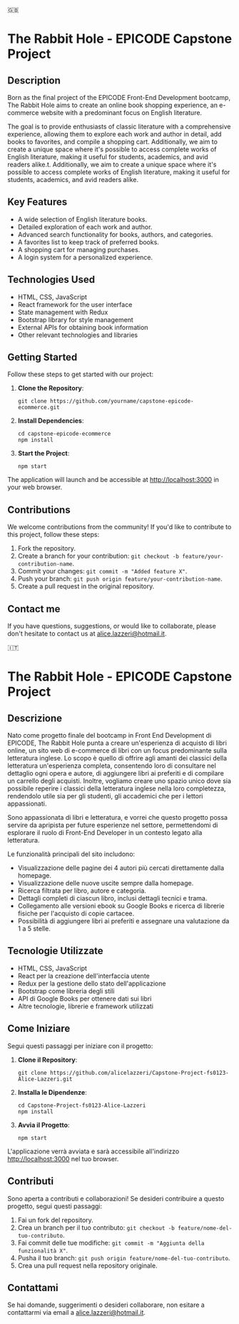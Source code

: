 🇬🇧

# The Rabbit Hole - EPICODE Capstone Project

## Description
Born as the final project of the EPICODE Front-End Development bootcamp, The Rabbit Hole aims to create an online book shopping experience, an e-commerce website with a predominant focus on English literature.

The goal is to provide enthusiasts of classic literature with a comprehensive experience, allowing them to explore each work and author in detail, add books to favorites, and compile a shopping cart. Additionally, we aim to create a unique space where it's possible to access complete works of English literature, making it useful for students, academics, and avid readers alike.t. Additionally, we aim to create a unique space where it's possible to access complete works of English literature, making it useful for students, academics, and avid readers alike.

## Key Features

- A wide selection of English literature books.
- Detailed exploration of each work and author.
- Advanced search functionality for books, authors, and categories.
- A favorites list to keep track of preferred books.
- A shopping cart for managing purchases.
- A login system for a personalized experience.

## Technologies Used

- HTML, CSS, JavaScript
- React framework for the user interface
- State management with Redux
- Bootstrap library for style management
- External APIs for obtaining book information
- Other relevant technologies and libraries

## Getting Started

Follow these steps to get started with our project:

1. **Clone the Repository**:
   ```
   git clone https://github.com/yourname/capstone-epicode-ecommerce.git
   ```

2. **Install Dependencies**:
   ```
   cd capstone-epicode-ecommerce
   npm install
   ```

3. **Start the Project**:
   ```
   npm start
   ```

The application will launch and be accessible at [http://localhost:3000](http://localhost:3000) in your web browser.

## Contributions

We welcome contributions from the community! If you'd like to contribute to this project, follow these steps:

1. Fork the repository.
2. Create a branch for your contribution: `git checkout -b feature/your-contribution-name`.
3. Commit your changes: `git commit -m "Added feature X"`.
4. Push your branch: `git push origin feature/your-contribution-name`.
5. Create a pull request in the original repository.

## Contact me

If you have questions, suggestions, or would like to collaborate, please don't hesitate to contact us at alice.lazzeri@hotmail.it.

🇮🇹

# The Rabbit Hole - EPICODE Capstone Project

## Descrizione

Nato come progetto finale del bootcamp in Front End Development di EPICODE, The Rabbit Hole punta a creare un'esperienza di acquisto di libri online, un sito web di e-commerce di libri con un focus predominante sulla letteratura inglese.
Lo scopo è quello di offrire agli amanti dei classici della letteratura un'esperienza completa, consentendo loro di consultare nel dettaglio ogni opera e autore, di aggiungere libri ai preferiti e di compilare un carrello degli acquisti. Inoltre, vogliamo creare uno spazio unico dove sia possibile reperire i classici della letteratura inglese nella loro completezza, rendendolo utile sia per gli studenti, gli accademici che per i lettori appassionati.

Sono appassionata di libri e letteratura, e vorrei che questo progetto possa servire da apripista per future esperienze nel settore, permettendomi di esplorare il ruolo di Front-End Developer in un contesto legato alla letteratura.

Le funzionalità principali del  sito includono:

- Visualizzazione delle pagine dei 4 autori più cercati direttamente dalla homepage.
- Visualizzazione delle nuove uscite sempre dalla homepage.
- Ricerca filtrata per libro, autore e categoria.
- Dettagli completi di ciascun libro, inclusi dettagli tecnici e trama.
- Collegamento alle versioni ebook su Google Books e ricerca di librerie fisiche per l'acquisto di copie cartacee.
- Possibilità di aggiungere libri ai preferiti e assegnare una valutazione da 1 a 5 stelle.

## Tecnologie Utilizzate

- HTML, CSS, JavaScript
- React per la creazione dell'interfaccia utente
- Redux per la gestione dello stato dell'applicazione
- Bootstrap come libreria degli stili
- API di Google Books per ottenere dati sui libri
- Altre tecnologie, librerie e framework utilizzati

## Come Iniziare

Segui questi passaggi per iniziare con il progetto:

1. **Clone il Repository**:
   ```
   git clone https://github.com/alicelazzeri/Capstone-Project-fs0123-Alice-Lazzeri.git
   ```

2. **Installa le Dipendenze**:
   ```
   cd Capstone-Project-fs0123-Alice-Lazzeri
   npm install
   ```

3. **Avvia il Progetto**:
   ```
   npm start
   ```

L'applicazione verrà avviata e sarà accessibile all'indirizzo [http://localhost:3000](http://localhost:3000) nel tuo browser.

## Contributi

Sono aperta a contributi e collaborazioni! Se desideri contribuire a questo progetto, segui questi passaggi:

1. Fai un fork del repository.
2. Crea un branch per il tuo contributo: `git checkout -b feature/nome-del-tuo-contributo`.
3. Fai commit delle tue modifiche: `git commit -m "Aggiunta della funzionalità X"`.
4. Pusha il tuo branch: `git push origin feature/nome-del-tuo-contributo`.
5. Crea una pull request nella repository originale.

## Contattami

Se hai domande, suggerimenti o desideri collaborare, non esitare a contattarmi via email a alice.lazzeri@hotmail.it.
